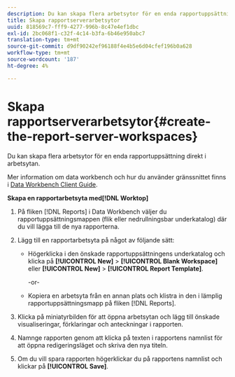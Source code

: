 ```yaml
---
description: Du kan skapa flera arbetsytor för en enda rapportuppsättning direkt i arbetsytan.
title: Skapa rapportserverarbetsytor
uuid: 818569c7-fff9-4277-996b-8c47e4ef1dbc
exl-id: 2bc068f1-c32f-4c14-b3fa-6b46e950abc7
translation-type: tm+mt
source-git-commit: d9df90242ef96188f4e4b5e6d04cfef196b0a628
workflow-type: tm+mt
source-wordcount: '187'
ht-degree: 4%

---
```


# Skapa rapportserverarbetsytor{#create-the-report-server-workspaces}

Du kan skapa flera arbetsytor för en enda rapportuppsättning direkt i arbetsytan.

Mer information om data workbench och hur du använder gränssnittet finns i [Data Workbench Client Guide](https://docs.adobe.com/content/help/en/data-workbench/using/client/t-open-ins.html).

**Skapa en rapportarbetsyta med[!DNL Worktop]**

1. På fliken [!DNL Reports] i Data Workbench väljer du rapportuppsättningsmappen (flik eller nedrullningsbar underkatalog) där du vill lägga till de nya rapporterna.
1. Lägg till en rapportarbetsyta på något av följande sätt:

   * Högerklicka i den önskade rapportuppsättningens underkatalog och klicka på **[!UICONTROL New]** > **[!UICONTROL Blank Workspace]** eller **[!UICONTROL New]** > **[!UICONTROL Report Template]**.

      -or-

   * Kopiera en arbetsyta från en annan plats och klistra in den i lämplig rapportuppsättningsmapp på fliken [!DNL Reports].

1. Klicka på miniatyrbilden för att öppna arbetsytan och lägg till önskade visualiseringar, förklaringar och anteckningar i rapporten.
1. Namnge rapporten genom att klicka på texten i rapportens namnlist för att öppna redigeringsläget och skriva den nya titeln.
1. Om du vill spara rapporten högerklickar du på rapportens namnlist och klickar på **[!UICONTROL Save]**.
